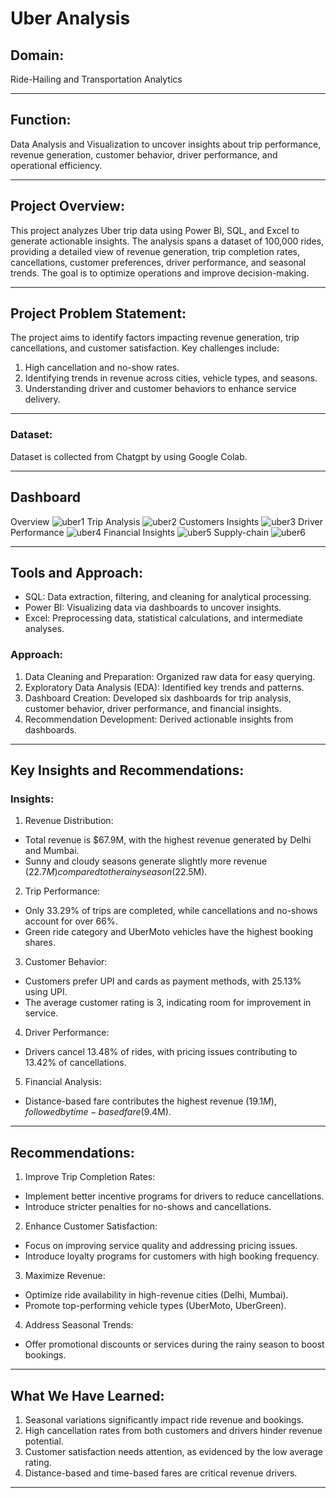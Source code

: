 #  Uber Analysis

## Domain:
Ride-Hailing and Transportation Analytics
________________________________________
## Function:
Data Analysis and Visualization to uncover insights about trip performance, revenue generation, customer behavior, driver performance, and operational efficiency.
________________________________________
## Project Overview:
This project analyzes Uber trip data using Power BI, SQL, and Excel to generate actionable insights. The analysis spans a dataset of 100,000 rides, providing a detailed view of revenue generation, trip completion rates, cancellations, customer preferences, driver performance, and seasonal trends. The goal is to optimize operations and improve decision-making.
________________________________________
## Project Problem Statement:
The project aims to identify factors impacting revenue generation, trip cancellations, and customer satisfaction. Key challenges include:
1.	High cancellation and no-show rates.
2.	Identifying trends in revenue across cities, vehicle types, and seasons.
3.	Understanding driver and customer behaviors to enhance service delivery.
________________________________________
### Dataset:
Dataset is collected from Chatgpt by using Google Colab.
________________________________________
## Dashboard
Overview
![uber1](https://github.com/user-attachments/assets/425d662f-b3d8-4734-99c3-c1cecb14165d)
Trip Analysis
![uber2](https://github.com/user-attachments/assets/8372187b-d381-4567-9278-4839383e111e)
Customers Insights
![uber3](https://github.com/user-attachments/assets/bb14a37b-03ab-470c-ad0b-996c2a80ff81)
Driver Performance
![uber4](https://github.com/user-attachments/assets/e9f03333-7f74-4185-bb80-f51c556bd7c5)
Financial Insights
![uber5](https://github.com/user-attachments/assets/9f7146ce-a029-4a13-8b00-ac856937e5dc)
Supply-chain
![uber6](https://github.com/user-attachments/assets/7e4032d3-6222-4062-b7df-b4e70597571f)

________________________________________
## Tools and Approach:
-	SQL: Data extraction, filtering, and cleaning for analytical processing.
-	Power BI: Visualizing data via dashboards to uncover insights.
-	Excel: Preprocessing data, statistical calculations, and intermediate analyses.
### Approach:
1.	Data Cleaning and Preparation: Organized raw data for easy querying.
2.	Exploratory Data Analysis (EDA): Identified key trends and patterns.
3.	Dashboard Creation: Developed six dashboards for trip analysis, customer behavior, driver performance, and financial insights.
4.	Recommendation Development: Derived actionable insights from dashboards.
________________________________________
## Key Insights and Recommendations:
### Insights:
1.	Revenue Distribution:
-	Total revenue is $67.9M, with the highest revenue generated by Delhi and Mumbai.
-	Sunny and cloudy seasons generate slightly more revenue ($22.7M) compared to the rainy season ($22.5M).
2.	Trip Performance:
-	Only 33.29% of trips are completed, while cancellations and no-shows account for over 66%.
-	Green ride category and UberMoto vehicles have the highest booking shares.
3.	Customer Behavior:
-	Customers prefer UPI and cards as payment methods, with 25.13% using UPI.
-	The average customer rating is 3, indicating room for improvement in service.
4.	Driver Performance:
-	Drivers cancel 13.48% of rides, with pricing issues contributing to 13.42% of cancellations.
5.	Financial Analysis:
-	Distance-based fare contributes the highest revenue ($19.1M), followed by time-based fare ($9.4M).
________________________________________
## Recommendations:
1.	Improve Trip Completion Rates:
-	Implement better incentive programs for drivers to reduce cancellations.
-	Introduce stricter penalties for no-shows and cancellations.
2.	Enhance Customer Satisfaction:
-	Focus on improving service quality and addressing pricing issues.
-	Introduce loyalty programs for customers with high booking frequency.
3.	Maximize Revenue:
-	Optimize ride availability in high-revenue cities (Delhi, Mumbai).
-	Promote top-performing vehicle types (UberMoto, UberGreen).
4.	Address Seasonal Trends:
-	Offer promotional discounts or services during the rainy season to boost bookings.
________________________________________
## What We Have Learned:
1.	Seasonal variations significantly impact ride revenue and bookings.
2.	High cancellation rates from both customers and drivers hinder revenue potential.
3.	Customer satisfaction needs attention, as evidenced by the low average rating.
4.	Distance-based and time-based fares are critical revenue drivers.
________________________________________
